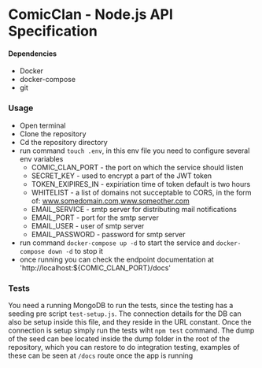 # ComicClan - Node.js API Specification

#### Dependencies

- Docker
- docker-compose
- git

### Usage

- Open terminal
- Clone the repository
- Cd the repository directory
- run command `touch .env`, in this env file you need to configure several env variables
	* COMIC_CLAN_PORT 	- the port on which the service should listen
	* SECRET_KEY      	- used to encrypt a part of the JWT token
	* TOKEN_EXIPIRES_IN - expiriation time of token default is two hours
	* WHITELIST         - a list of domains not succeptable to CORS, in the form of: www.somedomain.com,www.someother.com
	* EMAIL_SERVICE     - smtp server for distributing mail notifications
	* EMAIL_PORT 	    - port for the smtp server
	* EMAIL_USER 	    - user of smtp server
	* EMAIL_PASSWORD    - password for smtp server
- run command `docker-compose up -d` to start the service and `docker-compose down -d` to stop it
- once running you can check the endpoint documentation at 'http://localhost:${COMIC_CLAN_PORT}/docs'

### Tests

You need a running MongoDB to run the tests, since the testing has a seeding pre script `test-setup.js`. The connection details for the DB can also be setup inside this file, and they reside in the URL constant.
Once the connection is setup simply run the tests wiht `npm test` command.
The dump of the seed can bee located inside the dump folder in the root of the repository, which you can restore to do integration testing, examples of these can be seen at `/docs` route once the app is running
